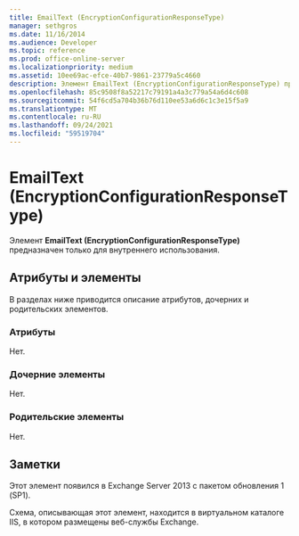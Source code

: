 ```yaml
---
title: EmailText (EncryptionConfigurationResponseType)
manager: sethgros
ms.date: 11/16/2014
ms.audience: Developer
ms.topic: reference
ms.prod: office-online-server
ms.localizationpriority: medium
ms.assetid: 10ee69ac-efce-40b7-9861-23779a5c4660
description: Элемент EmailText (EncryptionConfigurationResponseType) предназначен только для внутреннего использования.
ms.openlocfilehash: 85c9508f8a52217c79191a4a3c779a54a6d4c608
ms.sourcegitcommit: 54f6cd5a704b36b76d110ee53a6d6c1c3e15f5a9
ms.translationtype: MT
ms.contentlocale: ru-RU
ms.lasthandoff: 09/24/2021
ms.locfileid: "59519704"
---
```

# <a name="emailtext-encryptionconfigurationresponsetype"></a>EmailText (EncryptionConfigurationResponseType)

Элемент **EmailText (EncryptionConfigurationResponseType)** предназначен только для внутреннего использования. 

## <a name="attributes-and-elements"></a>Атрибуты и элементы

В разделах ниже приводится описание атрибутов, дочерних и родительских элементов.
  
### <a name="attributes"></a>Атрибуты

Нет.
  
### <a name="child-elements"></a>Дочерние элементы

Нет.
  
### <a name="parent-elements"></a>Родительские элементы

Нет.
  
## <a name="remarks"></a>Заметки

Этот элемент появился в Exchange Server 2013 с пакетом обновления 1 (SP1).
  
Схема, описывающая этот элемент, находится в виртуальном каталоге IIS, в котором размещены веб-службы Exchange.
  

